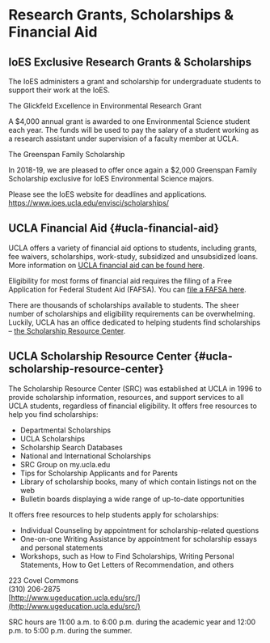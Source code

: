 # Research Grants, Scholarships & Financial Aid

## IoES Exclusive Research Grants & Scholarships

The IoES administers a grant and scholarship for undergraduate students to support their work at the IoES.

The Glickfeld Excellence in Environmental Research Grant

A $4,000 annual grant is awarded to one Environmental Science student each year. The funds will be used to pay the salary of a student working as a research assistant under supervision of a faculty member at UCLA.

The Greenspan Family Scholarship

In 2018-19, we are pleased to offer once again a $2,000 Greenspan Family Scholarship exclusive for IoES Environmental Science majors.

Please see the IoES website for deadlines and applications.
https://www.ioes.ucla.edu/envisci/scholarships/

## UCLA Financial Aid {#ucla-financial-aid}

UCLA offers a variety of financial aid options to students, including grants, fee waivers, scholarships, work-study, subsidized and unsubsidized loans. More information on [UCLA financial aid can be found here](http://www.financialaid.ucla.edu/).

Eligibility for most forms of financial aid requires the filing of a Free Application for Federal Student Aid (FAFSA). You can [file a FAFSA here](https://fafsa.ed.gov/).

There are thousands of scholarships available to students. The sheer number of scholarships and eligibility requirements can be overwhelming. Luckily, UCLA has an office dedicated to helping students find scholarships – [the Scholarship Resource Center](http://www.scholarshipcenter.ucla.edu/).

## UCLA Scholarship Resource Center {#ucla-scholarship-resource-center}

The Scholarship Resource Center (SRC) was established at UCLA in 1996 to provide scholarship information, resources, and support services to all UCLA students, regardless of financial eligibility. It offers free resources to help you find scholarships:

* Departmental Scholarships
* UCLA Scholarships
* Scholarship Search Databases
* National and International Scholarships
* SRC Group on my.ucla.edu
* Tips for Scholarship Applicants and for Parents
* Library of scholarship books, many of which contain listings not on the web
* Bulletin boards displaying a wide range of up-to-date opportunities

It offers free resources to help students apply for scholarships:

* Individual Counseling by appointment for scholarship-related questions
* One-on-one Writing Assistance by appointment for scholarship essays and personal statements
* Workshops, such as How to Find Scholarships, Writing Personal Statements, How to Get Letters of Recommendation, and others

223 Covel Commons  
(310) 206-2875  
[http://www.ugeducation.ucla.edu/src/](http://www.ugeducation.ucla.edu/src/)

SRC hours are 11:00 a.m. to 6:00 p.m. during the academic year and 12:00 p.m. to 5:00 p.m. during the summer.


